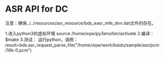 # ASR API for DC



注意：确保../../resources/asr_resource/bds_easr_mfe_dnn.dat文件的存在。

1.进入python3的虚拟环境
source /home/xqw/py3env/bin/activate
2.编译：
$make
3.测试：
运行python，调用：
result=bds.asr_request_parse_file("/home/xqw/work/baidu/sample/asr/pcm/16k-0.pcm")


